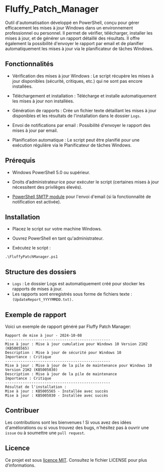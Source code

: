# Fluffy_Patch_Manager

Outil d'automatisation développé en PowerShell, conçu pour gérer efficacement les mises à jour Windows dans un environnement professionnel ou personnel. Il permet de vérifier, télécharger, installer les mises à jour, et de générer un rapport détaillé des résultats. Il offre également la possibilité d'envoyer le rapport par email et de planifier automatiquement les mises à jour via le planificateur de tâches Windows.


## Fonctionnalités

- Vérification des mises à jour Windows : Le script récupère les mises à jour disponibles (sécurité, critiques, etc.) qui ne sont pas encore installées.

- Téléchargement et installation : Télécharge et installe automatiquement les mises à jour non installées.

- Génération de rapports : Crée un fichier texte détaillant les mises à jour disponibles et les résultats de l'installation dans le dossier `Logs`.

- Envoi de notifications par email : Possibilité d'envoyer le rapport des mises à jour par email.

- Planification automatique : Le script peut être planifié pour une exécution régulière via le Planificateur de tâches Windows.

## Prérequis

- Windows PowerShell 5.0 ou supérieur.

- Droits d’administrateur·ice pour exécuter le script (certaines mises à jour nécessitent des privilèges élevés).

- [PowerShell SMTP module]() pour l'envoi d'email (si la fonctionnalité de notification est activée).

## Installation

- Placez le script sur votre machine Windows.
- Ouvrez PowerShell en tant qu'administrateur.

- Exécutez le script :
```
.\FluffyPatchManager.ps1
```

## Structure des dossiers
- `Logs` : Le dossier Logs est automatiquement créé pour stocker les rapports de mises à jour.
- Les rapports sont enregistrés sous forme de fichiers texte : `(UpdateReport_YYYYMMDD.txt).`

## Exemple de rapport
Voici un exemple de rapport généré par Fluffy Patch Manager:

```
Rapport de mise à jour - 2024-10-08
------------------------------------------------
Mise à jour : Mise à jour cumulative pour Windows 10 Version 21H2 (KB5005565)
Description : Mise à jour de sécurité pour Windows 10
Importance : Critique
------------------------------------------------
Mise à jour : Mise à jour de la pile de maintenance pour Windows 10 Version 21H2 (KB5005030)
Description : Mise à jour de la pile de maintenance
Importance : Critique
------------------------------------------------
Résultat de l'installation :
Mise à jour : KB5005565 - Installée avec succès
Mise à jour : KB5005030 - Installée avec succès
```

## Contribuer
Les contributions sont les bienvenues ! Si vous avez des idées d'améliorations ou si vous trouvez des bugs, n'hésitez pas à ouvrir une `issue` ou à soumettre une `pull request`.

## Licence
Ce projet est sous [licence MIT](https://github.com/PotiteBulle/Fluffy_Patch_Manager/blob/main/LICENSE). Consultez le fichier LICENSE pour plus d’informations.